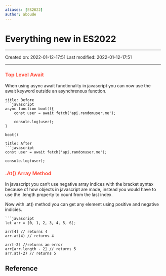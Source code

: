 ```yaml
---
aliases: [ES2022]
author: aboude
---
```

# Everything new in ES2022
___

Created on: 2022-01-12-17:51
Last modified: 2022-01-12-17:51

___

### <span style="color: #ff5545;text-transform: capitalize;">Top level await</span>
When using async await functionality in javascript you can now use the await keyword outside an asynchrenous function.

```ad-definition
title: Before
```javascript
async function boot(){
	const user = await fetch('api.randomuser.me');
	
	console.log(user);
}

boot()
```

```ad-definition
title: After
```javascript
const user = await fetch('api.randomuser.me');

console.log(user);
```

### <span style="color: #ff5545;text-transform: capitalize;">.at() array method</span>
In javascript you can’t use negative array indices with the bracket syntax because of how objects in javascript are made, instead you would have to use the .length property to count from the last index.

Now with .at() method you can get any element using positive and negative indicies.

```ad-example
```javascript
let arr = [0, 1, 2, 3, 4, 5, 6];

arr[4] // returns 4
arr.at(4) // returns 4

arr[-2] //returns an error
arr[arr.length - 2] // returns 5
arr.at(-2) // returns 5
```

## Reference